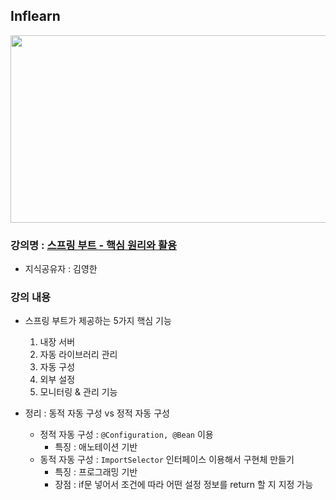 ## Inflearn

<img src="https://github.com/JHyun0302/server/assets/60764632/24cec8a1-ddb4-42c4-8e5b-2ff8d8fe6f49"  width="600" height="300"/>

### 강의명 : [스프링 부트 - 핵심 원리와 활용](https://www.inflearn.com/course/%EC%8A%A4%ED%94%84%EB%A7%81%EB%B6%80%ED%8A%B8-%ED%95%B5%EC%8B%AC%EC%9B%90%EB%A6%AC-%ED%99%9C%EC%9A%A9)

- 지식공유자 : 김영한

### 강의 내용

- 스프링 부트가 제공하는 5가지 핵심 기능
    1. 내장 서버
    2. 자동 라이브러리 관리
    3. 자동 구성
    4. 외부 설정
    5. 모니터링 & 관리 기능

- 정리 : 동적 자동 구성 vs 정적 자동 구성
    - 정적 자동 구성 : `@Configuration, @Bean` 이용
        - 특징 : 애노테이션 기반
    - 동적 자동 구성 : `ImportSelector` 인터페이스 이용해서 구현체 만들기
        - 특징 : 프로그래밍 기반
        - 장점 :  if문 넣어서 조건에 따라 어떤 설정 정보를 return 할 지 지정 가능 